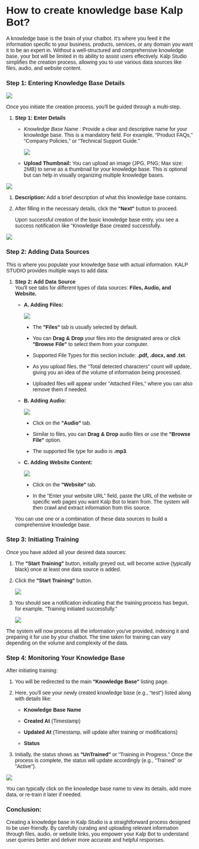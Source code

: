 <style>  body { font-family: "Source Sans 3", sans-serif!important; }</style>

<link  href="https://fonts.googleapis.com/css2?family=Source+Sans+3:ital,wght@0,200..900;1,200..900&display=swap"  rel="stylesheet">  <link  rel="stylesheet"  href="https://fonts.googleapis.com/icon?family=Material+Icons">

# How to create knowledge base Kalp Bot?

A knowledge base is the brain of your chatbot. It's where you feed it the information specific to your business, products, services, or any domain you want it to be an expert in. Without a well-structured and comprehensive knowledge base, your bot will be limited in its ability to assist users effectively. Kalp Studio simplifies the creation process, allowing you to use various data sources like files, audio, and website content.

### Step 1: Entering Knowledge Base Details


![](https://doc-images-kalp-studio.s3.ap-south-1.amazonaws.com/Kalpbot/createknowledgebase/ckb1.png)

Once you initiate the creation process, you'll be guided through a multi-step.

1.  **Step 1: Enter Details**
    
    -   _Knowledge Base Name :_ Provide a clear and descriptive name for your knowledge base. This is a mandatory field. For example, "Product FAQs," "Company Policies," or "Technical Support Guide."  
          
    
        
        ![](https://doc-images-kalp-studio.s3.ap-south-1.amazonaws.com/Kalpbot/createknowledgebase/ckb2.png)
        
    -   **Upload Thumbnail:** You can upload an image (JPG, PNG; Max size: 2MB) to serve as a thumbnail for your knowledge base. This is optional but can help in visually organizing multiple knowledge bases.
        


![](https://doc-images-kalp-studio.s3.ap-south-1.amazonaws.com/Kalpbot/createknowledgebase/ckb3.png)

1.  **Description:** Add a brief description of what this knowledge base contains.
    
2.  After filling in the necessary details, click the **"Next"** button to proceed.
    
    Upon successful creation of the basic knowledge base entry, you see a success notification like "Knowledge Base created successfully.
    

![](https://doc-images-kalp-studio.s3.ap-south-1.amazonaws.com/Kalpbot/createknowledgebase/ckb4.png)

### Step 2: Adding Data Sources

This is where you populate your knowledge base with actual information. KALP STUDIO provides multiple ways to add data:

1.  **Step 2: Add Data Source**  
    You'll see tabs for different types of data sources: **Files, Audio, and Website.**
    
    -   **A. Adding Files:**  
          
                
        ![](https://doc-images-kalp-studio.s3.ap-south-1.amazonaws.com/Kalpbot/createknowledgebase/ckb5.png)
        
        -   The **"Files"** tab is usually selected by default.
            
        -   You can **Drag & Drop** your files into the designated area or click **"Browse File"** to select them from your computer.
            
        -   Supported File Types for this section include: **.pdf, .docx, and .txt**.
            
        -   As you upload files, the "Total detected characters" count will update, giving you an idea of the volume of information being processed.
            
        -   Uploaded files will appear under "Attached Files," where you can also remove them if needed.
            
    -   **B. Adding Audio:**  
          
        
        
        ![](https://doc-images-kalp-studio.s3.ap-south-1.amazonaws.com/Kalpbot/createknowledgebase/ckb6.png)
        
        -   Click on the **"Audio"** tab.
            
        -   Similar to files, you can **Drag & Drop** audio files or use the **"Browse File"** option.
            
        -   The supported file type for audio is **.mp3**.
            
    -   **C. Adding Website Content:**  
          
                
        ![](https://doc-images-kalp-studio.s3.ap-south-1.amazonaws.com/Kalpbot/createknowledgebase/ckb7.png)
        
        -   Click on the **"Website"** tab.
            
        -   In the "Enter your website URL" field, paste the URL of the website or specific web pages you want Kalp Bot to learn from. The system will then crawl and extract information from this source.
            
    
    You can use one or a combination of these data sources to build a comprehensive knowledge base.
    

### Step 3: Initiating Training

Once you have added all your desired data sources:

1.  The **"Start Training"** button, initially greyed out, will become active (typically black) once at least one data source is added.
    
2.  Click the **"Start Training"** button.  
      
        
    ![](https://doc-images-kalp-studio.s3.ap-south-1.amazonaws.com/Kalpbot/createknowledgebase/ckb8.png)
    
3.  You should see a notification indicating that the training process has begun, for example, "Training initiated successfully."  
      
        
    ![](https://doc-images-kalp-studio.s3.ap-south-1.amazonaws.com/Kalpbot/createknowledgebase/ckb9.png)
    

The system will now process all the information you've provided, indexing it and preparing it for use by your chatbot. The time taken for training can vary depending on the volume and complexity of the data.

### Step 4: Monitoring Your Knowledge Base

After initiating training:

1.  You will be redirected to the main **"Knowledge Base"** listing page.
    
2.  Here, you'll see your newly created knowledge base (e.g., "test") listed along with details like:
    
    -   **Knowledge Base Name**
        
    -   **Created At** (Timestamp)
        
    -   **Updated At** (Timestamp, will update after training or modifications)
        
    -   **Status**
        
3.  Initially, the status shows as **"UnTrained"** or "Training in Progress." Once the process is complete, the status will update accordingly (e.g., "Trained" or "Active").
    

![](https://doc-images-kalp-studio.s3.ap-south-1.amazonaws.com/Kalpbot/createknowledgebase/ckb10.png)

You can typically click on the knowledge base name to view its details, add more data, or re-train it later if needed.

### Conclusion:

Creating a knowledge base in Kalp Studio is a straightforward process designed to be user-friendly. By carefully curating and uploading relevant information through files, audio, or website links, you empower your Kalp Bot to understand user queries better and deliver more accurate and helpful responses.